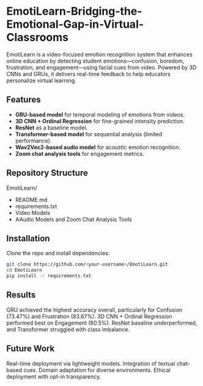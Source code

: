 # EmotiLearn-Bridging-the-Emotional-Gap-in-Virtual-Classrooms
EmotiLearn is a video-focused emotion recognition system that enhances online education by detecting student emotions—confusion, boredom, frustration, and engagement—using facial cues from video. Powered by 3D CNNs and GRUs, it delivers real-time feedback to help educators personalize virtual learning.

## Features
- **GRU-based model** for temporal modeling of emotions from videos.
- **3D CNN + Ordinal Regression** for fine-grained intensity prediction.
- **ResNet** as a baseline model.
- **Transformer-based model** for sequential analysis (limited performance).
- **Wav2Vec2-based audio model** for acoustic emotion recognition.
- **Zoom chat analysis tools** for engagement metrics.

## Repository Structure
EmotiLearn/
- README.md
- requirements.txt
- Video Models
- AAudio Models and Zoom Chat Analysis Tools

## Installation
Clone the repo and install dependencies:
```bash
git clone https://github.com/<your-username>/EmotiLearn.git
cd EmotiLearn
pip install -r requirements.txt
```

## Results
GRU achieved the highest accuracy overall, particularly for Confusion (73.47%) and Frustration (83.67%).
3D CNN + Ordinal Regression performed best on Engagement (60.5%).
ResNet baseline underperformed, and Transformer struggled with class imbalance.

## Future Work
Real-time deployment via lightweight models.
Integration of textual chat-based cues.
Domain adaptation for diverse environments.
Ethical deployment with opt-in transparency.
